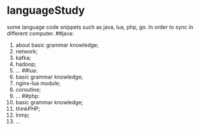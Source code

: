 # languageStudy
some language code snippets such as java, lua, php, go. In order to sync in different computer.
##java:
1. about basic grammar knowledge;
2. network;
3. kafka;
4. hadoop;
5. ...
##lua:
1. basic grammar knowledge;
2. nginx-lua module;
3. coroutine;
4. ...
##php:
1. basic grammar knowledge;
2. thinkPHP;
3. lnmp;
4. ...

